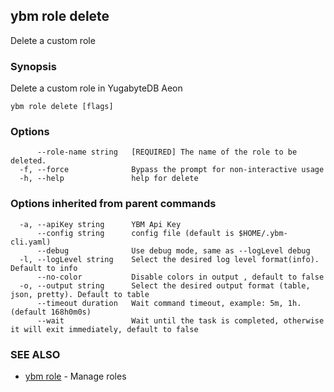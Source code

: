 ## ybm role delete

Delete a custom role

### Synopsis

Delete a custom role in YugabyteDB Aeon

```
ybm role delete [flags]
```

### Options

```
      --role-name string   [REQUIRED] The name of the role to be deleted.
  -f, --force              Bypass the prompt for non-interactive usage
  -h, --help               help for delete
```

### Options inherited from parent commands

```
  -a, --apiKey string      YBM Api Key
      --config string      config file (default is $HOME/.ybm-cli.yaml)
      --debug              Use debug mode, same as --logLevel debug
  -l, --logLevel string    Select the desired log level format(info). Default to info
      --no-color           Disable colors in output , default to false
  -o, --output string      Select the desired output format (table, json, pretty). Default to table
      --timeout duration   Wait command timeout, example: 5m, 1h. (default 168h0m0s)
      --wait               Wait until the task is completed, otherwise it will exit immediately, default to false
```

### SEE ALSO

* [ybm role](ybm_role.md)	 - Manage roles

